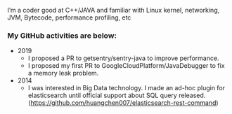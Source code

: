   I’m a coder good at C++/JAVA and familiar with Linux kernel, networking, JVM, Bytecode, performance profiling, etc

### My GitHub activities are below:

- 2019
  - I proposed a PR to getsentry/sentry-java to improve performance.
  - I proposed my first PR to GoogleCloudPlatform/JavaDebugger to fix a memory leak problem.
- 2014
  - I was interested in Big Data technology. I made an ad-hoc plugin for elasticsearch until official support about SQL query released. (https://github.com/huangchen007/elasticsearch-rest-command)
